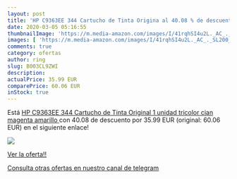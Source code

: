 ```yaml
---
layout: post
title: 'HP C9363EE 344 Cartucho de Tinta Origina al 40.08 % de descuento'
date: 2020-03-05 05:16:55
thumbnailImage: 'https://m.media-amazon.com/images/I/41rqhSI4u2L._AC_._SL200_.jpg'
images: [ 'https://m.media-amazon.com/images/I/41rqhSI4u2L._AC_._SL200_.jpg' ]
comments: true
category: ofertas
author: ring
slug: B003CL9ZWI
description:
actualPrice: 35.99 EUR
comparePrice: 60.06 EUR
inStock: true
---
```


Está [HP C9363EE 344 Cartucho de Tinta Original  1 unidad  tricolor  cian  magenta  amarillo ](https://www.amazon.com/dp/B003CL9ZWI/?tag=redken08-20) con 40.08 de descuento por 35.99 EUR (original: 60.06 EUR) en el siguiente enlace!

[![](https://m.media-amazon.com/images/I/41rqhSI4u2L._AC_._SL200_.jpg)](https://www.amazon.com/dp/B003CL9ZWI/?tag=redken08-20)

[Ver la oferta!!](https://www.amazon.com/dp/B003CL9ZWI/?tag=redken08-20)

[Consulta otras ofertas en nuestro canal de telegram](https://t.me/s/ofertas25)
